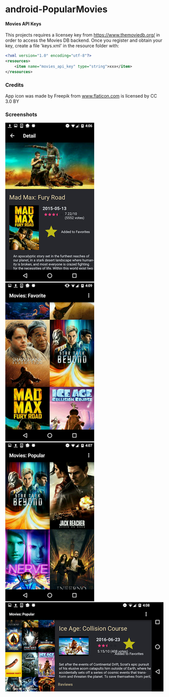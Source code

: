 # android-PopularMovies

#### Movies API Keys
This projects requires a licensey key from https://www.themoviedb.org/ in order to access the Movies DB backend.  Once you register and obtain your key, 
create a file 'keys.xml' in the resource folder with:
```XML
<?xml version="1.0" encoding="utf-8"?>
<resources>
    <item name="movies_api_key" type="string">xxx</item>
</resources>
```

### Credits
App icon was made by Freepik from www.flaticon.com is licensed by CC 3.0 BY

### Screenshots
![Alt](/images/movies_detail.png "Movies Detail")
![Alt](/images/movies_popular.png "Popular Tab")
![Alt](/images/movies_favorite.png "Favorites Tab")
![Alt](/images/movies_land.png "Landscape View")

